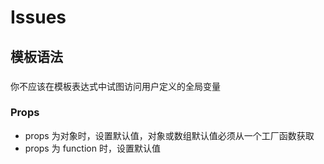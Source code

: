 # Issues

## 模板语法

###

你不应该在模板表达式中试图访问用户定义的全局变量

### Props

- props 为对象时，设置默认值，对象或数组默认值必须从一个工厂函数获取
- props 为 function 时，设置默认值
